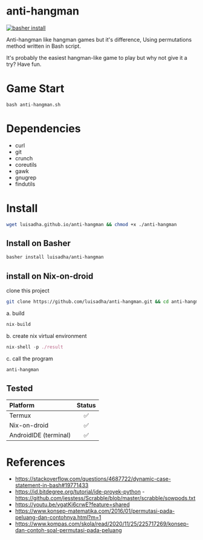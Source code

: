 # anti-hangman
[![basher install](https://www.basher.it/assets/logo/basher_install.svg)](https://www.basher.it/package/)

Anti-hangman like hangman games but it's difference, Using permutations method written in Bash script.

It's probably the easiest hangman-like game to play but why not give it a try? Have fun.


# Game Start

```bash anti-hangman.sh```

# Dependencies
- curl
- git
- crunch
- coreutils
- gawk
- gnugrep
- findutils

# Install

```sh
wget luisadha.github.io/anti-hangman && chmod +x ./anti-hangman
```
## Install on Basher

```sh
basher install luisadha/anti-hangman
```
## install on Nix-on-droid

clone this project

```sh
git clone https://github.com/luisadha/anti-hangman.git && cd anti-hangman
```

a. build

```nix
nix-build
```
b. create nix virtual environment

```nix
nix-shell -p ./result
```
c. call the program

```sh
anti-hangman
```

## Tested
| Platform | Status |
| :---------------- | :------: | 
| Termux | ✅ | 
| Nix-on-droid | ✅ |
| AndroidIDE (terminal) | ✅ |

<!-- ## PREFIX NOTES

- /data/data/com.termux/files/usr
- /data/data/com.termux.nix/files/usr
-->
# References
- https://stackoverflow.com/questions/4687722/dynamic-case-statement-in-bash#19771433
- https://id.bitdegree.org/tutorial/ide-proyek-python
-https://github.com/jesstess/Scrabble/blob/master/scrabble/sowpods.txt
- https://youtu.be/vgatKi6crwE?feature=shared
- https://www.konsep-matematika.com/2016/01/permutasi-pada-peluang-dan-contohnya.html?m=1
- https://www.kompas.com/skola/read/2020/11/25/225717269/konsep-dan-contoh-soal-permutasi-pada-peluang
